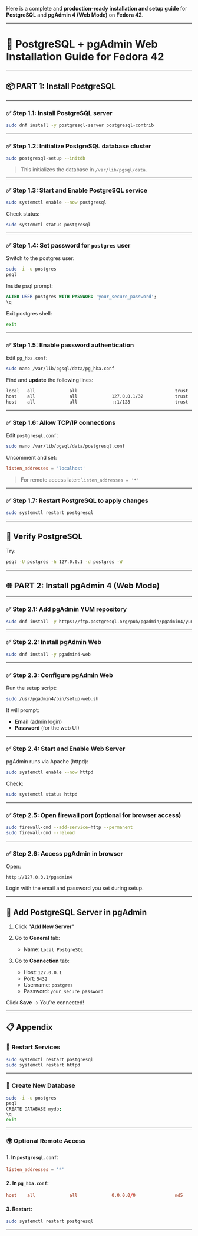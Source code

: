 Here is a complete and **production-ready installation and setup guide** for **PostgreSQL** and **pgAdmin 4 (Web Mode)** on **Fedora 42**.

---

# 📘 PostgreSQL + pgAdmin Web Installation Guide for Fedora 42

---

## 📦 PART 1: Install PostgreSQL

---

### ✅ Step 1.1: Install PostgreSQL server

```bash
sudo dnf install -y postgresql-server postgresql-contrib
```

---

### ✅ Step 1.2: Initialize PostgreSQL database cluster

```bash
sudo postgresql-setup --initdb
```

> This initializes the database in `/var/lib/pgsql/data`.

---

### ✅ Step 1.3: Start and Enable PostgreSQL service

```bash
sudo systemctl enable --now postgresql
```

Check status:

```bash
sudo systemctl status postgresql
```

---

### ✅ Step 1.4: Set password for `postgres` user

Switch to the postgres user:

```bash
sudo -i -u postgres
psql
```

Inside psql prompt:

```sql
ALTER USER postgres WITH PASSWORD 'your_secure_password';
\q
```

Exit postgres shell:

```bash
exit
```

---

### ✅ Step 1.5: Enable password authentication

Edit `pg_hba.conf`:

```bash
sudo nano /var/lib/pgsql/data/pg_hba.conf
```

Find and **update** the following lines:

```diff
local   all             all                                     trust
host    all             all             127.0.0.1/32            trust
host    all             all             ::1/128                 trust
```

---

### ✅ Step 1.6: Allow TCP/IP connections

Edit `postgresql.conf`:

```bash
sudo nano /var/lib/pgsql/data/postgresql.conf
```

Uncomment and set:

```conf
listen_addresses = 'localhost'
```

> For remote access later: `listen_addresses = '*'`

---

### ✅ Step 1.7: Restart PostgreSQL to apply changes

```bash
sudo systemctl restart postgresql
```

---

## 🧪 Verify PostgreSQL

Try:

```bash
psql -U postgres -h 127.0.0.1 -d postgres -W
```

---

## 🌐 PART 2: Install pgAdmin 4 (Web Mode)

---

### ✅ Step 2.1: Add pgAdmin YUM repository

```bash
sudo dnf install -y https://ftp.postgresql.org/pub/pgadmin/pgadmin4/yum/pgadmin4-fedora-repo-2-1.noarch.rpm
```

---

### ✅ Step 2.2: Install pgAdmin Web

```bash
sudo dnf install -y pgadmin4-web
```

---

### ✅ Step 2.3: Configure pgAdmin Web

Run the setup script:

```bash
sudo /usr/pgadmin4/bin/setup-web.sh
```

It will prompt:

* **Email** (admin login)
* **Password** (for the web UI)

---

### ✅ Step 2.4: Start and Enable Web Server

pgAdmin runs via Apache (httpd):

```bash
sudo systemctl enable --now httpd
```

Check:

```bash
sudo systemctl status httpd
```

---

### ✅ Step 2.5: Open firewall port (optional for browser access)

```bash
sudo firewall-cmd --add-service=http --permanent
sudo firewall-cmd --reload
```

---

### ✅ Step 2.6: Access pgAdmin in browser

Open:

```
http://127.0.0.1/pgadmin4
```

Login with the email and password you set during setup.

---

## 🧩 Add PostgreSQL Server in pgAdmin

1. Click **"Add New Server"**
2. Go to **General** tab:

   * Name: `Local PostgreSQL`
3. Go to **Connection** tab:

   * Host: `127.0.0.1`
   * Port: `5432`
   * Username: `postgres`
   * Password: `your_secure_password`

Click **Save** → You’re connected!

---

## 📋 Appendix

### 🔁 Restart Services

```bash
sudo systemctl restart postgresql
sudo systemctl restart httpd
```

---

### 🔐 Create New Database

```bash
sudo -i -u postgres
psql
CREATE DATABASE mydb;
\q
exit
```

---

### 🌍 Optional Remote Access

#### 1. In `postgresql.conf`:

```conf
listen_addresses = '*'
```

#### 2. In `pg_hba.conf`:

```conf
host    all             all             0.0.0.0/0               md5
```

#### 3. Restart:

```bash
sudo systemctl restart postgresql
```

---

